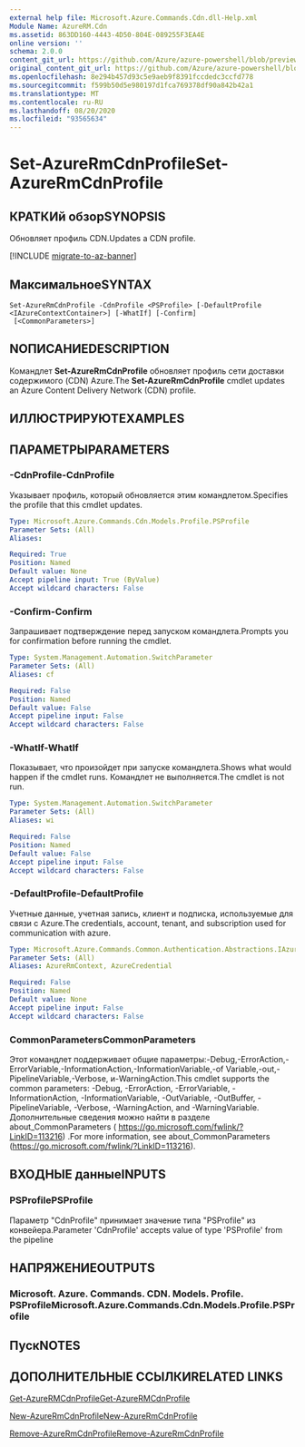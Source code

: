 ```yaml
---
external help file: Microsoft.Azure.Commands.Cdn.dll-Help.xml
Module Name: AzureRM.Cdn
ms.assetid: 863DD160-4443-4D50-804E-089255F3EA4E
online version: ''
schema: 2.0.0
content_git_url: https://github.com/Azure/azure-powershell/blob/preview/src/ResourceManager/Cdn/Commands.Cdn/help/Set-AzureRmCdnProfile.md
original_content_git_url: https://github.com/Azure/azure-powershell/blob/preview/src/ResourceManager/Cdn/Commands.Cdn/help/Set-AzureRmCdnProfile.md
ms.openlocfilehash: 8e294b457d93c5e9aeb9f8391fccdedc3ccfd778
ms.sourcegitcommit: f599b50d5e980197d1fca769378df90a842b42a1
ms.translationtype: MT
ms.contentlocale: ru-RU
ms.lasthandoff: 08/20/2020
ms.locfileid: "93565634"
---
```

# <span data-ttu-id="d79da-101">Set-AzureRmCdnProfile</span><span class="sxs-lookup"><span data-stu-id="d79da-101">Set-AzureRmCdnProfile</span></span>

## <span data-ttu-id="d79da-102">КРАТКИй обзор</span><span class="sxs-lookup"><span data-stu-id="d79da-102">SYNOPSIS</span></span>
<span data-ttu-id="d79da-103">Обновляет профиль CDN.</span><span class="sxs-lookup"><span data-stu-id="d79da-103">Updates a CDN profile.</span></span>

[!INCLUDE [migrate-to-az-banner](../../includes/migrate-to-az-banner.md)]

## <span data-ttu-id="d79da-104">Максимальное</span><span class="sxs-lookup"><span data-stu-id="d79da-104">SYNTAX</span></span>

```
Set-AzureRmCdnProfile -CdnProfile <PSProfile> [-DefaultProfile <IAzureContextContainer>] [-WhatIf] [-Confirm]
 [<CommonParameters>]
```

## <span data-ttu-id="d79da-105">NОПИСАНИЕ</span><span class="sxs-lookup"><span data-stu-id="d79da-105">DESCRIPTION</span></span>
<span data-ttu-id="d79da-106">Командлет **Set-AzureRmCdnProfile** обновляет профиль сети доставки содержимого (CDN) Azure.</span><span class="sxs-lookup"><span data-stu-id="d79da-106">The **Set-AzureRmCdnProfile** cmdlet updates an Azure Content Delivery Network (CDN) profile.</span></span>

## <span data-ttu-id="d79da-107">ИЛЛЮСТРИРУЮТ</span><span class="sxs-lookup"><span data-stu-id="d79da-107">EXAMPLES</span></span>

## <span data-ttu-id="d79da-108">ПАРАМЕТРЫ</span><span class="sxs-lookup"><span data-stu-id="d79da-108">PARAMETERS</span></span>

### <span data-ttu-id="d79da-109">-CdnProfile</span><span class="sxs-lookup"><span data-stu-id="d79da-109">-CdnProfile</span></span>
<span data-ttu-id="d79da-110">Указывает профиль, который обновляется этим командлетом.</span><span class="sxs-lookup"><span data-stu-id="d79da-110">Specifies the profile that this cmdlet updates.</span></span>

```yaml
Type: Microsoft.Azure.Commands.Cdn.Models.Profile.PSProfile
Parameter Sets: (All)
Aliases: 

Required: True
Position: Named
Default value: None
Accept pipeline input: True (ByValue)
Accept wildcard characters: False
```

### <span data-ttu-id="d79da-111">-Confirm</span><span class="sxs-lookup"><span data-stu-id="d79da-111">-Confirm</span></span>
<span data-ttu-id="d79da-112">Запрашивает подтверждение перед запуском командлета.</span><span class="sxs-lookup"><span data-stu-id="d79da-112">Prompts you for confirmation before running the cmdlet.</span></span>

```yaml
Type: System.Management.Automation.SwitchParameter
Parameter Sets: (All)
Aliases: cf

Required: False
Position: Named
Default value: False
Accept pipeline input: False
Accept wildcard characters: False
```

### <span data-ttu-id="d79da-113">-WhatIf</span><span class="sxs-lookup"><span data-stu-id="d79da-113">-WhatIf</span></span>
<span data-ttu-id="d79da-114">Показывает, что произойдет при запуске командлета.</span><span class="sxs-lookup"><span data-stu-id="d79da-114">Shows what would happen if the cmdlet runs.</span></span>
<span data-ttu-id="d79da-115">Командлет не выполняется.</span><span class="sxs-lookup"><span data-stu-id="d79da-115">The cmdlet is not run.</span></span>

```yaml
Type: System.Management.Automation.SwitchParameter
Parameter Sets: (All)
Aliases: wi

Required: False
Position: Named
Default value: False
Accept pipeline input: False
Accept wildcard characters: False
```

### <span data-ttu-id="d79da-116">-DefaultProfile</span><span class="sxs-lookup"><span data-stu-id="d79da-116">-DefaultProfile</span></span>
<span data-ttu-id="d79da-117">Учетные данные, учетная запись, клиент и подписка, используемые для связи с Azure.</span><span class="sxs-lookup"><span data-stu-id="d79da-117">The credentials, account, tenant, and subscription used for communication with azure.</span></span>

```yaml
Type: Microsoft.Azure.Commands.Common.Authentication.Abstractions.IAzureContextContainer
Parameter Sets: (All)
Aliases: AzureRmContext, AzureCredential

Required: False
Position: Named
Default value: None
Accept pipeline input: False
Accept wildcard characters: False
```

### <span data-ttu-id="d79da-118">CommonParameters</span><span class="sxs-lookup"><span data-stu-id="d79da-118">CommonParameters</span></span>
<span data-ttu-id="d79da-119">Этот командлет поддерживает общие параметры:-Debug,-ErrorAction,-ErrorVariable,-InformationAction,-InformationVariable,-of Variable,-out,-PipelineVariable,-Verbose, и-WarningAction.</span><span class="sxs-lookup"><span data-stu-id="d79da-119">This cmdlet supports the common parameters: -Debug, -ErrorAction, -ErrorVariable, -InformationAction, -InformationVariable, -OutVariable, -OutBuffer, -PipelineVariable, -Verbose, -WarningAction, and -WarningVariable.</span></span> <span data-ttu-id="d79da-120">Дополнительные сведения можно найти в разделе about_CommonParameters ( https://go.microsoft.com/fwlink/?LinkID=113216) .</span><span class="sxs-lookup"><span data-stu-id="d79da-120">For more information, see about_CommonParameters (https://go.microsoft.com/fwlink/?LinkID=113216).</span></span>

## <span data-ttu-id="d79da-121">ВХОДНЫЕ данные</span><span class="sxs-lookup"><span data-stu-id="d79da-121">INPUTS</span></span>

### <span data-ttu-id="d79da-122">PSProfile</span><span class="sxs-lookup"><span data-stu-id="d79da-122">PSProfile</span></span>
<span data-ttu-id="d79da-123">Параметр "CdnProfile" принимает значение типа "PSProfile" из конвейера.</span><span class="sxs-lookup"><span data-stu-id="d79da-123">Parameter 'CdnProfile' accepts value of type 'PSProfile' from the pipeline</span></span>

## <span data-ttu-id="d79da-124">НАПРЯЖЕНИЕ</span><span class="sxs-lookup"><span data-stu-id="d79da-124">OUTPUTS</span></span>

### <span data-ttu-id="d79da-125">Microsoft. Azure. Commands. CDN. Models. Profile. PSProfile</span><span class="sxs-lookup"><span data-stu-id="d79da-125">Microsoft.Azure.Commands.Cdn.Models.Profile.PSProfile</span></span>

## <span data-ttu-id="d79da-126">Пуск</span><span class="sxs-lookup"><span data-stu-id="d79da-126">NOTES</span></span>

## <span data-ttu-id="d79da-127">ДОПОЛНИТЕЛЬНЫЕ ССЫЛКИ</span><span class="sxs-lookup"><span data-stu-id="d79da-127">RELATED LINKS</span></span>

[<span data-ttu-id="d79da-128">Get-AzureRMCdnProfile</span><span class="sxs-lookup"><span data-stu-id="d79da-128">Get-AzureRMCdnProfile</span></span>](./Get-AzureRMCdnProfile.md)

[<span data-ttu-id="d79da-129">New-AzureRmCdnProfile</span><span class="sxs-lookup"><span data-stu-id="d79da-129">New-AzureRmCdnProfile</span></span>](./New-AzureRmCdnProfile.md)

[<span data-ttu-id="d79da-130">Remove-AzureRmCdnProfile</span><span class="sxs-lookup"><span data-stu-id="d79da-130">Remove-AzureRmCdnProfile</span></span>](./Remove-AzureRmCdnProfile.md)


